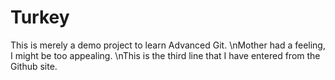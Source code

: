 # Turkey
This is merely a demo project to learn Advanced Git.
\nMother had a feeling, I might be too appealing.
\nThis is the third line that I have entered from the Github site.
